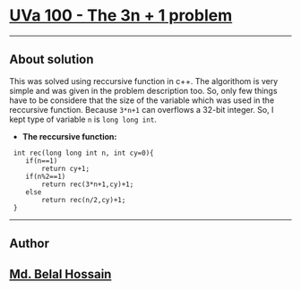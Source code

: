 # [UVa 100 - The 3n + 1 problem](https://uva.onlinejudge.org/index.php?option=com_onlinejudge&Itemid=8&category=121&page=show_problem&problem=36)

---
## About solution
This was solved using reccursive function in c++. The algorithom is very simple and was given in the problem description too.
So, only few things have to be considere that the size of the variable which was used in the reccursive function.
Because ``` 3*n+1 ``` can overflows a 32-bit integer.
So, I kept type of variable ```n``` is ```long long int```.
* **The reccursive function:**
```
 int rec(long long int n, int cy=0){
    if(n==1)
        return cy+1;
    if(n%2==1)
        return rec(3*n+1,cy)+1;
    else
        return rec(n/2,cy)+1;
 }
```
---
## Author
[Md. Belal Hossain](https://github.com/belal-bh)
---
